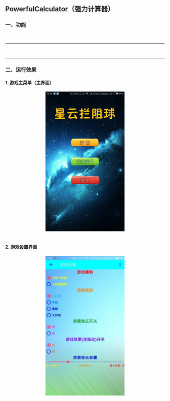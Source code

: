 ## PowerfulCalculator（强力计算器）

### 一、功能



<br/>

------






<br/>

***

### 二、运行效果



#### 1. 游戏主菜单（主界面）

<div align=center>
<img src="https://github.com/Yuziquan/HinderBall/blob/master/Screenshots/main_menu.jpg" width=250 height=440 />
</div>

<br/>

#### 2. 游戏设置界面

<div align=center>
<img src="https://github.com/Yuziquan/HinderBall/blob/master/Screenshots/game_settings.jpg" width=250 height=440 />
</div>

<br/>